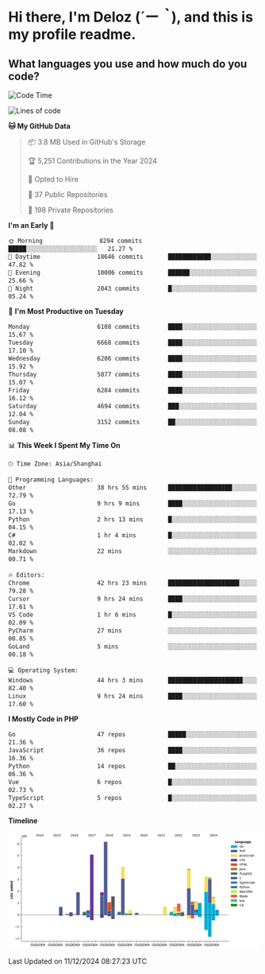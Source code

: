 # **Hi there, I'm Deloz (*´ー｀*), and this is my profile readme.**

## **What languages you use and how much do you code?**

<!--START_SECTION:waka-->
![Code Time](http://img.shields.io/badge/Code%20Time-5%2C253%20hrs%2017%20mins-blue)

![Lines of code](https://img.shields.io/badge/From%20Hello%20World%20I%27ve%20Written-42.5%20million%20lines%20of%20code-blue)

**🐱 My GitHub Data** 

> 📦 3.8 MB Used in GitHub's Storage 
 > 
> 🏆 5,251 Contributions in the Year 2024
 > 
> 💼 Opted to Hire
 > 
> 📜 37 Public Repositories 
 > 
> 🔑 198 Private Repositories 
 > 
**I'm an Early 🐤** 

```text
🌞 Morning                8294 commits        █████░░░░░░░░░░░░░░░░░░░░   21.27 % 
🌆 Daytime                18646 commits       ████████████░░░░░░░░░░░░░   47.82 % 
🌃 Evening                10006 commits       ██████░░░░░░░░░░░░░░░░░░░   25.66 % 
🌙 Night                  2043 commits        █░░░░░░░░░░░░░░░░░░░░░░░░   05.24 % 
```
📅 **I'm Most Productive on Tuesday** 

```text
Monday                   6108 commits        ████░░░░░░░░░░░░░░░░░░░░░   15.67 % 
Tuesday                  6668 commits        ████░░░░░░░░░░░░░░░░░░░░░   17.10 % 
Wednesday                6206 commits        ████░░░░░░░░░░░░░░░░░░░░░   15.92 % 
Thursday                 5877 commits        ████░░░░░░░░░░░░░░░░░░░░░   15.07 % 
Friday                   6284 commits        ████░░░░░░░░░░░░░░░░░░░░░   16.12 % 
Saturday                 4694 commits        ███░░░░░░░░░░░░░░░░░░░░░░   12.04 % 
Sunday                   3152 commits        ██░░░░░░░░░░░░░░░░░░░░░░░   08.08 % 
```


📊 **This Week I Spent My Time On** 

```text
🕑︎ Time Zone: Asia/Shanghai

💬 Programming Languages: 
Other                    38 hrs 55 mins      ██████████████████░░░░░░░   72.79 % 
Go                       9 hrs 9 mins        ████░░░░░░░░░░░░░░░░░░░░░   17.13 % 
Python                   2 hrs 13 mins       █░░░░░░░░░░░░░░░░░░░░░░░░   04.15 % 
C#                       1 hr 4 mins         █░░░░░░░░░░░░░░░░░░░░░░░░   02.02 % 
Markdown                 22 mins             ░░░░░░░░░░░░░░░░░░░░░░░░░   00.71 % 

🔥 Editors: 
Chrome                   42 hrs 23 mins      ████████████████████░░░░░   79.28 % 
Cursor                   9 hrs 24 mins       ████░░░░░░░░░░░░░░░░░░░░░   17.61 % 
VS Code                  1 hr 6 mins         █░░░░░░░░░░░░░░░░░░░░░░░░   02.09 % 
PyCharm                  27 mins             ░░░░░░░░░░░░░░░░░░░░░░░░░   00.85 % 
GoLand                   5 mins              ░░░░░░░░░░░░░░░░░░░░░░░░░   00.18 % 

💻 Operating System: 
Windows                  44 hrs 3 mins       █████████████████████░░░░   82.40 % 
Linux                    9 hrs 24 mins       ████░░░░░░░░░░░░░░░░░░░░░   17.60 % 
```

**I Mostly Code in PHP** 

```text
Go                       47 repos            █████░░░░░░░░░░░░░░░░░░░░   21.36 % 
JavaScript               36 repos            ████░░░░░░░░░░░░░░░░░░░░░   16.36 % 
Python                   14 repos            ██░░░░░░░░░░░░░░░░░░░░░░░   06.36 % 
Vue                      6 repos             █░░░░░░░░░░░░░░░░░░░░░░░░   02.73 % 
TypeScript               5 repos             █░░░░░░░░░░░░░░░░░░░░░░░░   02.27 % 
```



**Timeline**

![Lines of Code chart](https://raw.githubusercontent.com/deloz/deloz/main/assets/bar_graph.png)


 Last Updated on 11/12/2024 08:27:23 UTC
<!--END_SECTION:waka-->
